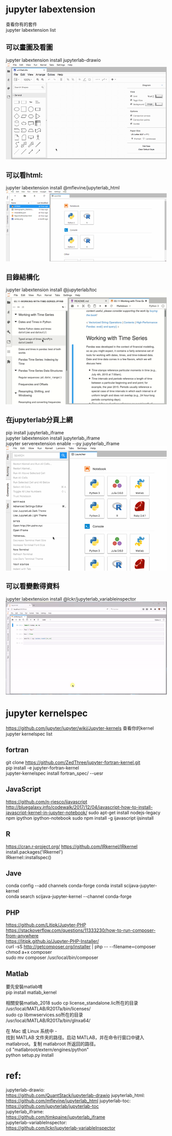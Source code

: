 # jupyter labextension      
查看你有的套件  
jupyter labextension list   
    
## 可以畫圖及看圖       
jupyter labextension install jupyterlab-drawio      
![Alt Text](https://github.com/sony791210/python3.6_conda/blob/master/jupterlab_soft/photo/drawio.gif)  

## 可以看html:      
jupyter labextension install @mflevine/jupyterlab_html      
![Alt Text](https://github.com/sony791210/python3.6_conda/blob/master/jupterlab_soft/photo/html.gif)        


## 目錄結構化   
jupyter labextension install @jupyterlab/toc     
![Alt Text](https://github.com/sony791210/python3.6_conda/blob/master/jupterlab_soft/photo/toc.gif)    


## 在jupyterlab分頁上網     
pip install jupyterlab_iframe       
jupyter labextension install jupyterlab_iframe      
jupyter serverextension enable --py jupyterlab_iframe       
![Alt Text](https://github.com/sony791210/python3.6_conda/blob/master/jupterlab_soft/photo/iframe.gif)     



## 可以看變數得資料 
jupyter labextension install @lckr/jupyterlab_variableinspector     
![Alt Text](https://github.com/sony791210/python3.6_conda/blob/master/jupterlab_soft/photo/variable.gif)        

# jupyter kernelspec    
https://github.com/jupyter/jupyter/wiki/Jupyter-kernels 
查看你的kernel  
jupyter kernelspec list     

## fortran
git clone https://github.com/ZedThree/jupyter-fortran-kernel.git    
pip install -e jupyter-fortran-kernel       
jupyter-kernelspec install fortran_spec/ --uesr 


## JavaScript   
https://github.com/n-riesco/ijavascript 
http://bluegalaxy.info/codewalk/2017/12/04/javascript-how-to-install-javascript-kernel-in-jupyter-notebook/ 
sudo apt-get install nodejs-legacy npm ipython ipython-notebook 
sudo npm install -g ijavascript 
ijsinstall  


## R
https://cran.r-project.org/ 
https://github.com/IRkernel/IRkernel    
install.packages('IRkernel')    
IRkernel::installspec() 


## Jave 
conda config --add channels conda-forge 
conda install scijava-jupyter-kernel    
conda search scijava-jupyter-kernel --channel conda-forge   




## PHP
https://github.com/Litipk/Jupyter-PHP   
https://stackoverflow.com/questions/11333230/how-to-run-composer-from-anywhere  
https://litipk.github.io/Jupyter-PHP-Installer/     
curl -sS http://getcomposer.org/installer | php -- --filename=composer      
chmod a+x composer  
sudo mv composer /usr/local/bin/composer    




## Matlab
要先安裝matlab唷    
pip install matlab_kernel   

相關安裝matlab_2018 
sudo cp license_standalone.lic所在的目录 /usr/local/MATLAB/R2017a/bin/licenses/     
sudo cp libmwservices.so所在的目录 /usr/local/MATLAB/R2017a/bin/glnxa64/    


在 Mac 或 Linux 系统中 -    
找到 MATLAB 文件夹的路径。启动 MATLAB，并在命令行窗口中键入 matlabroot。复制 matlabroot 所返回的路径。  
cd "matlabroot/extern/engines/python"   
python setup.py install 





# ref:  
jupyterlab-drawio:  
https://github.com/QuantStack/jupyterlab-drawio 
jupyterlab_html:    
https://github.com/mflevine/jupyterlab_html
jupyterlab-toc: 
https://github.com/jupyterlab/jupyterlab-toc        
jupyterlab_iframe:      
https://github.com/timkpaine/jupyterlab_iframe      
jupyterlab-variableInspector:       
https://github.com/lckr/jupyterlab-variableInspector    



